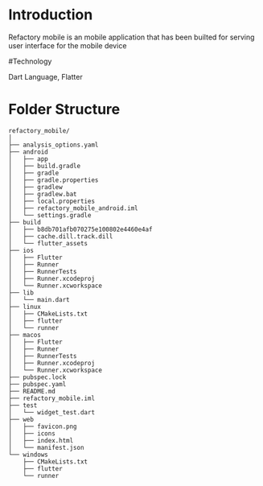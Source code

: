 # Introduction

Refactory mobile is an mobile application that has been builted for serving user interface for the mobile device

#Technology

Dart Language, Flatter

# Folder Structure
```
refactory_mobile/
│
├── analysis_options.yaml
├── android
│   ├── app
│   ├── build.gradle
│   ├── gradle
│   ├── gradle.properties
│   ├── gradlew
│   ├── gradlew.bat
│   ├── local.properties
│   ├── refactory_mobile_android.iml
│   └── settings.gradle
├── build
│   ├── b8db701afb070275e100802e4460e4af
│   ├── cache.dill.track.dill
│   └── flutter_assets
├── ios
│   ├── Flutter
│   ├── Runner
│   ├── RunnerTests
│   ├── Runner.xcodeproj
│   └── Runner.xcworkspace
├── lib
│   └── main.dart
├── linux
│   ├── CMakeLists.txt
│   ├── flutter
│   └── runner
├── macos
│   ├── Flutter
│   ├── Runner
│   ├── RunnerTests
│   ├── Runner.xcodeproj
│   └── Runner.xcworkspace
├── pubspec.lock
├── pubspec.yaml
├── README.md
├── refactory_mobile.iml
├── test
│   └── widget_test.dart
├── web
│   ├── favicon.png
│   ├── icons
│   ├── index.html
│   └── manifest.json
└── windows
    ├── CMakeLists.txt
    ├── flutter
    └── runner
```
